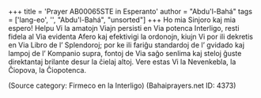 +++
title = 'Prayer AB00065STE in Esperanto'
author = "Abdu'l-Bahá"
tags = ['lang-eo', '', "Abdu'l-Bahá", "unsorted"]
+++
Ho mia Sinjoro kaj mia espero! Helpu Vi la amatojn Viajn persisti en Via potenca Interligo, resti fidela al Via evidenta Afero kaj efektivigi la ordonojn, kiujn Vi por ili dekretis en Via Libro de l’ Splendoroj; por ke ili fariĝu standardoj de l’ gvidado kaj lampoj de l’ Kompanio supra, fontoj de Via saĝo senlima kaj steloj ĝuste direktantaj brilante desur la ĉielaj altoj. Vere estas Vi la Nevenkebla, la Ĉiopova, la Ĉiopotenca.

(Source category: Firmeco en la Interligo)
(Bahaiprayers.net ID: 4373)
